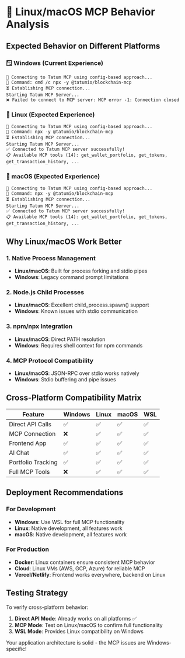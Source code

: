 # 🐧 Linux/macOS MCP Behavior Analysis

## Expected Behavior on Different Platforms

### 🪟 Windows (Current Experience)
```
🔗 Connecting to Tatum MCP using config-based approach...
🔧 Command: cmd /c npx -y @tatumio/blockchain-mcp
⏳ Establishing MCP connection...
Starting Tatum MCP Server...
❌ Failed to connect to MCP server: MCP error -1: Connection closed
```

### 🐧 Linux (Expected Experience)
```
🔗 Connecting to Tatum MCP using config-based approach...
🔧 Command: npx -y @tatumio/blockchain-mcp
⏳ Establishing MCP connection...
Starting Tatum MCP Server...
✅ Connected to Tatum MCP server successfully!
📋 Available MCP tools (14): get_wallet_portfolio, get_tokens, get_transaction_history, ...
```

### 🍎 macOS (Expected Experience)
```
🔗 Connecting to Tatum MCP using config-based approach...
🔧 Command: npx -y @tatumio/blockchain-mcp
⏳ Establishing MCP connection...
Starting Tatum MCP Server...
✅ Connected to Tatum MCP server successfully!
📋 Available MCP tools (14): get_wallet_portfolio, get_tokens, get_transaction_history, ...
```

## Why Linux/macOS Work Better

### 1. Native Process Management
- **Linux/macOS**: Built for process forking and stdio pipes
- **Windows**: Legacy command prompt limitations

### 2. Node.js Child Processes
- **Linux/macOS**: Excellent child_process.spawn() support
- **Windows**: Known issues with stdio communication

### 3. npm/npx Integration
- **Linux/macOS**: Direct PATH resolution
- **Windows**: Requires shell context for npm commands

### 4. MCP Protocol Compatibility
- **Linux/macOS**: JSON-RPC over stdio works natively
- **Windows**: Stdio buffering and pipe issues

## Cross-Platform Compatibility Matrix

| Feature | Windows | Linux | macOS | WSL |
|---------|---------|--------|-------|-----|
| Direct API Calls | ✅ | ✅ | ✅ | ✅ |
| MCP Connection | ❌ | ✅ | ✅ | ✅ |
| Frontend App | ✅ | ✅ | ✅ | ✅ |
| AI Chat | ✅ | ✅ | ✅ | ✅ |
| Portfolio Tracking | ✅ | ✅ | ✅ | ✅ |
| Full MCP Tools | ❌ | ✅ | ✅ | ✅ |

## Deployment Recommendations

### For Development
- **Windows**: Use WSL for full MCP functionality
- **Linux**: Native development, all features work
- **macOS**: Native development, all features work

### For Production
- **Docker**: Linux containers ensure consistent MCP behavior
- **Cloud**: Linux VMs (AWS, GCP, Azure) for reliable MCP
- **Vercel/Netlify**: Frontend works everywhere, backend on Linux

## Testing Strategy

To verify cross-platform behavior:

1. **Direct API Mode**: Already works on all platforms ✅
2. **MCP Mode**: Test on Linux/macOS to confirm full functionality
3. **WSL Mode**: Provides Linux compatibility on Windows

Your application architecture is solid - the MCP issues are Windows-specific!
